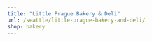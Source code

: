 ```yaml
---
title: "Little Prague Bakery & Deli"
url: /seattle/little-prague-bakery-and-deli/
shop: bakery
---
```

